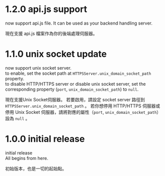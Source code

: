 # 1.2.0 api.js support

now support api.js file. It can be used as your backend handling server.

現在支援 api.js 檔案作為你的後端處理伺服器。

# 1.1.0 unix socket update

now support unix socket server.  
to enable, set the socket path at `HTTPSServer.unix_domain_socket_path` property.  
to disable HTTP/HTTPS server or disable unix socket server, set the corresponding property (`port`, `unix_domain_socket_path`) to `null`.

現在支援Unix Socket伺服器。
若要啟用，請設定 socket server 路徑到 `HTTPSServer.unix_domain_socket_path` 。
若你想停用 HTTP/HTTPS 伺服器或停用 Unix Socket 伺服器，請將對應的屬性（`port`, `unix_domain_socket_path`）設為 `null` 。

# 1.0.0 initial release
initial release  
All begins from here.

初始版本，也是一切的起始點。
